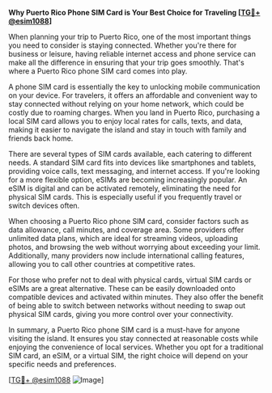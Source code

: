 **Why Puerto Rico Phone SIM Card is Your Best Choice for Traveling [[TG💪+ @esim1088](https://t.me/s/esim1088)]**

When planning your trip to Puerto Rico, one of the most important things you need to consider is staying connected. Whether you're there for business or leisure, having reliable internet access and phone service can make all the difference in ensuring that your trip goes smoothly. That's where a Puerto Rico phone SIM card comes into play. 

A phone SIM card is essentially the key to unlocking mobile communication on your device. For travelers, it offers an affordable and convenient way to stay connected without relying on your home network, which could be costly due to roaming charges. When you land in Puerto Rico, purchasing a local SIM card allows you to enjoy local rates for calls, texts, and data, making it easier to navigate the island and stay in touch with family and friends back home.

There are several types of SIM cards available, each catering to different needs. A standard SIM card fits into devices like smartphones and tablets, providing voice calls, text messaging, and internet access. If you're looking for a more flexible option, eSIMs are becoming increasingly popular. An eSIM is digital and can be activated remotely, eliminating the need for physical SIM cards. This is especially useful if you frequently travel or switch devices often.

When choosing a Puerto Rico phone SIM card, consider factors such as data allowance, call minutes, and coverage area. Some providers offer unlimited data plans, which are ideal for streaming videos, uploading photos, and browsing the web without worrying about exceeding your limit. Additionally, many providers now include international calling features, allowing you to call other countries at competitive rates.

For those who prefer not to deal with physical cards, virtual SIM cards or eSIMs are a great alternative. These can be easily downloaded onto compatible devices and activated within minutes. They also offer the benefit of being able to switch between networks without needing to swap out physical SIM cards, giving you more control over your connectivity.

In summary, a Puerto Rico phone SIM card is a must-have for anyone visiting the island. It ensures you stay connected at reasonable costs while enjoying the convenience of local services. Whether you opt for a traditional SIM card, an eSIM, or a virtual SIM, the right choice will depend on your specific needs and preferences. 

[[TG💪+ @esim1088](https://t.me/s/esim1088) ![Image](https://i.postimg.cc/Y0z9fWf4/image.png)]